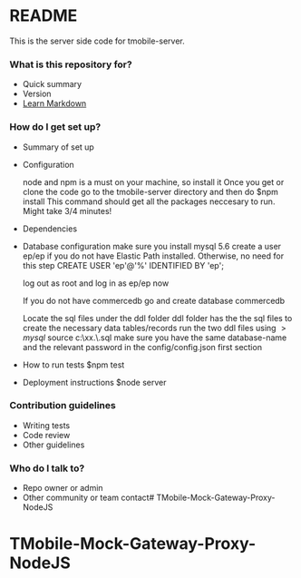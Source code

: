 # README #

This is the server side code for tmobile-server.

### What is this repository for? ###

* Quick summary
* Version
* [Learn Markdown](https://bitbucket.org/tutorials/markdowndemo)

### How do I get set up? ###

* Summary of set up

* Configuration

    node and npm is a must on your machine, so install it
    Once you get or clone the code go to the tmobile-server directory and then do $npm install
    This command should get all the packages neccesary to run. Might take 3/4 minutes!

* Dependencies
* Database configuration
    make sure you install mysql 5.6
    create a user ep/ep if you do not have Elastic Path installed. Otherwise, no need for this step
    CREATE USER 'ep'@'%' IDENTIFIED BY 'ep';

    log out as root and log in as ep/ep now

    If you do not have commercedb go and create database commercedb

    Locate the sql files under the ddl folder
    ddl folder has the the sql files to create the necessary data tables/records
    run the two ddl files using  $>mysql$ source c:\xx.\\.sql
    make sure you have the same database-name and the relevant password in the config/config.json first section
* How to run tests
    $npm test
* Deployment instructions
    $node server

### Contribution guidelines ###

* Writing tests
* Code review
* Other guidelines

### Who do I talk to? ###

* Repo owner or admin
* Other community or team contact# TMobile-Mock-Gateway-Proxy-NodeJS
# TMobile-Mock-Gateway-Proxy-NodeJS
